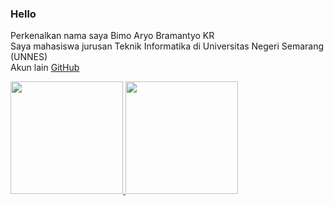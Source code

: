 ### Hello

Perkenalkan nama saya Bimo Aryo Bramantyo KR  
Saya mahasiswa jurusan Teknik Informatika di Universitas Negeri Semarang (UNNES)  
Akun lain [GitHub](https://github.com/Bimoaryobkr)
<p align="left">
<a href="https://github.com/synn15">
  <img height="180em" src="https://github-readme-stats-eight-theta.vercel.app/api?username=synn15&show_icons=true&theme=algolia&include_all_commits=true&count_private=true"/>
  <img height="180em" src="https://github-readme-stats-eight-theta.vercel.app/api/top-langs/?username=synn15&layout=compact&langs_count=8&theme=algolia"/>
</a>
</p>
<!--
**Bimoaryobkr/Bimoaryobkr** is a ✨ _special_ ✨ repository because its `README.md` (this file) appears on your GitHub profile.

Here are some ideas to get you started:

- 🔭 I’m currently working on ...
- 🌱 I’m currently learning ...
- 👯 I’m looking to collaborate on ...
- 🤔 I’m looking for help with ...
- 💬 Ask me about ...
- 📫 How to reach me: ...
- 😄 Pronouns: ...
- ⚡ Fun fact: ...
-->
